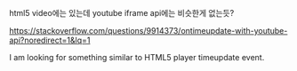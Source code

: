 html5 video에는 있는데 youtube iframe api에는 비슷한게 없는듯?


https://stackoverflow.com/questions/9914373/ontimeupdate-with-youtube-api?noredirect=1&lq=1

I am looking for something similar to HTML5 player timeupdate event.
